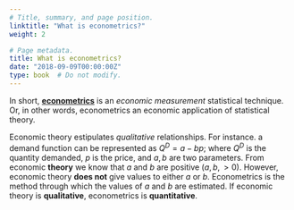 ```yaml
---
# Title, summary, and page position.
linktitle: "What is econometrics?"
weight: 2

# Page metadata.
title: What is econometrics?
date: "2018-09-09T00:00:00Z"
type: book  # Do not modify.
---
```



In short, [**econometrics**](https://en.wikipedia.org/wiki/Econometrics) is an *economic measurement* statistical technique. Or, in other words, econometrics an economic application of statistical theory. 

Economic theory estipulates *qualitative* relationships. For instance. a demand function can be represented as $Q^D = a - bp$; where $Q^D$ is the quantity demanded, $p$ is the price, and $a, b$ are two parameters. From economic **theory** we know that $a$ and $b$ are positive $(a, b, >0)$. However, economic theory **does not** give values to either $a$ or $b$. Econometrics is the method through which the values of $a$ and $b$ are estimated. If economic theory is **qualitative**, econometrics is **quantitative**.



